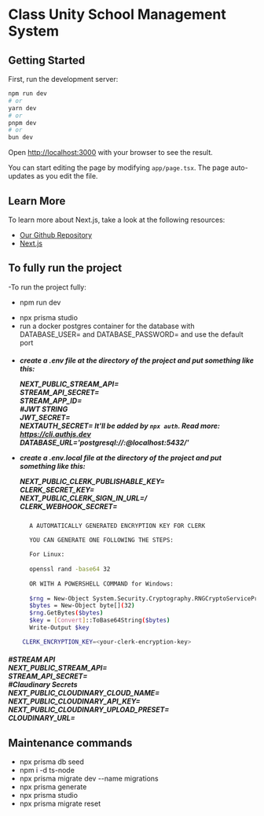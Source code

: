 # Class Unity School Management System 

## Getting Started

First, run the development server:

```bash
npm run dev
# or
yarn dev
# or
pnpm dev
# or
bun dev
```

Open [http://localhost:3000](http://localhost:3000) with your browser to see the result.

You can start editing the page by modifying `app/page.tsx`. The page auto-updates as you edit the file.

## Learn More

To learn more about Next.js, take a look at the following resources:

- [Our Github Repository](https://github.com/FilippoDeSilva/class-unity-nextjs-school-management-system) 
- [Next.js](https://nextjs.org/learn)


## To fully run the project 

-To run the project fully:

- npm run dev
<!-- - npx convex dev -->
- npx prisma studio
- run a docker postgres container for the database with DATABASE_USER=<your-user> and DATABASE_PASSWORD=<your-password> and use the default port

<h5>

- create a .env file at the directory of the project and put something like this:  </br>
   
    NEXT_PUBLIC_STREAM_API=<your-next-stream-public-api>    </br>
    STREAM_API_SECRET=<your-stream-api-secret>               </br>
    STREAM_APP_ID=<your-app-id>                              </br>
    #JWT STRING                                               </br>
    JWT_SECRET=<your-jwt-secret>                              </br>
    NEXTAUTH_SECRET=<your-next-auth-secret> It'll be added by `npx auth`. Read more: https://cli.authjs.dev       </br>
    DATABASE_URL='postgresql://<databaseuser>:<databasepassword>@localhost:5432/<databasename>'                   </br>
    
- create a .env.local file at the directory of the project and put something like this:                           </br>
  
    NEXT_PUBLIC_CLERK_PUBLISHABLE_KEY=<your-next-public-clerk-publishable-key>                                    </br>
    CLERK_SECRET_KEY=<your-clerk-secret-key>                                                                     </br>
    NEXT_PUBLIC_CLERK_SIGN_IN_URL=/                                                                              </br>
    CLERK_WEBHOOK_SECRET=<your-clerk-webhook-secret>                                                             </br>
  </h5>
```bash
      A AUTOMATICALLY GENERATED ENCRYPTION KEY FOR CLERK

      YOU CAN GENERATE ONE FOLLOWING THE STEPS:
  
      For Linux:
  
      openssl rand -base64 32
  
      OR WITH A POWERSHELL COMMAND for Windows:
  
      $rng = New-Object System.Security.Cryptography.RNGCryptoServiceProvider
      $bytes = New-Object byte[](32)
      $rng.GetBytes($bytes)
      $key = [Convert]::ToBase64String($bytes)
      Write-Output $key

    CLERK_ENCRYPTION_KEY=<your-clerk-encryption-key>
```
<h5>   
    #STREAM API                                                                                                 </br>
    NEXT_PUBLIC_STREAM_API=<your-next-public-stream-api>                                                       </br>
    STREAM_API_SECRET=<your-stream-api-secret>                                                                </br>
    #Claudinary Secrets                                                                                       </br>
    NEXT_PUBLIC_CLOUDINARY_CLOUD_NAME=<your-public-cloudinary-cloud-name>                                     </br>
    NEXT_PUBLIC_CLOUDINARY_API_KEY=<your-next-public-cloudinary-api-key>                                      </br>
    NEXT_PUBLIC_CLOUDINARY_UPLOAD_PRESET=<your-next-public-cloudinary-upload-presets>                         </br>
    CLOUDINARY_URL=<your-cloudinary-url>                                                                      </br>
</h5>

## Maintenance commands

- npx prisma db seed
- npm i -d ts-node    
- npx prisma migrate dev --name migrations
- npx prisma generate
- npx prisma studio    
- npx prisma migrate reset
